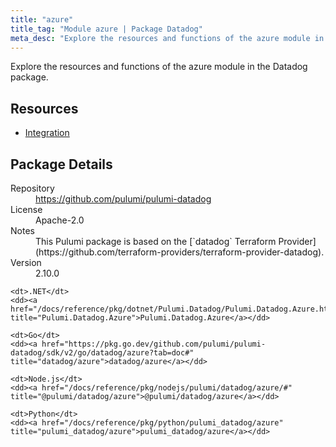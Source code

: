 ```yaml
---
title: "azure"
title_tag: "Module azure | Package Datadog"
meta_desc: "Explore the resources and functions of the azure module in the Datadog package."
---
```


<!-- WARNING: this file was generated by Pulumi Docs Generator. -->
<!-- Do not edit by hand unless you're certain you know what you are doing! -->

Explore the resources and functions of the azure module in the Datadog package.

<h2 id="resources">Resources</h2>
<ul class="api">
    <li><a href="integration" title="Integration"><span class="symbol resource"></span>Integration</a></li>
</ul>

<h2 id="package-details">Package Details</h2>
<dl class="package-details">
	<dt>Repository</dt>
	<dd><a href="https://github.com/pulumi/pulumi-datadog">https://github.com/pulumi/pulumi-datadog</a></dd>
	<dt>License</dt>
	<dd>Apache-2.0</dd>
	<dt>Notes</dt>
	<dd>This Pulumi package is based on the [`datadog` Terraform Provider](https://github.com/terraform-providers/terraform-provider-datadog).</dd>
	<dt>Version</dt>
	<dd>2.10.0</dd>
</dl>



<dl class="tabular">

    <dt>.NET</dt>
    <dd><a href="/docs/reference/pkg/dotnet/Pulumi.Datadog/Pulumi.Datadog.Azure.html" title="Pulumi.Datadog.Azure">Pulumi.Datadog.Azure</a></dd>

    <dt>Go</dt>
    <dd><a href="https://pkg.go.dev/github.com/pulumi/pulumi-datadog/sdk/v2/go/datadog/azure?tab=doc#" title="datadog/azure">datadog/azure</a></dd>

    <dt>Node.js</dt>
    <dd><a href="/docs/reference/pkg/nodejs/pulumi/datadog/azure/#" title="@pulumi/datadog/azure">@pulumi/datadog/azure</a></dd>

    <dt>Python</dt>
    <dd><a href="/docs/reference/pkg/python/pulumi_datadog/azure" title="pulumi_datadog/azure">pulumi_datadog/azure</a></dd>

</dl>

